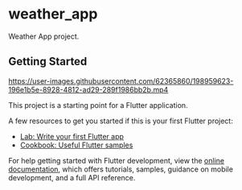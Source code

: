 # weather_app

Weather App project.

## Getting Started

https://user-images.githubusercontent.com/62365860/198959623-196e1b5e-8928-4812-ad29-289f1986bb2b.mp4


This project is a starting point for a Flutter application.

A few resources to get you started if this is your first Flutter project:

- [Lab: Write your first Flutter app](https://docs.flutter.dev/get-started/codelab)
- [Cookbook: Useful Flutter samples](https://docs.flutter.dev/cookbook)

For help getting started with Flutter development, view the
[online documentation](https://docs.flutter.dev/), which offers tutorials,
samples, guidance on mobile development, and a full API reference.
